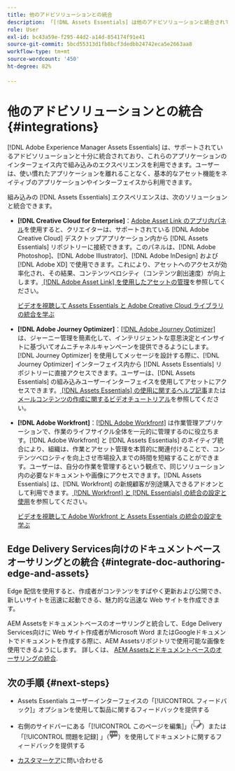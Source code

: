 ```yaml
---
title: 他のアドビソリューションとの統合
description: 「[!DNL Assets Essentials] は他のアドビソリューションと統合されており、ネイティブアプリケーション内で組み込みのエクスペリエンスを利用できます」。
role: User
exl-id: bc43a59e-f295-44d2-a14d-854174f91e41
source-git-commit: 5bcd55313d1fb8bcf3dedbb24742eca5e2663aa8
workflow-type: tm+mt
source-wordcount: '450'
ht-degree: 82%

---
```


# 他のアドビソリューションとの統合 {#integrations}

[!DNL Adobe Experience Manager Assets Essentials] は、サポートされているアドビソリューションと十分に統合されており、これらのアプリケーションのインターフェイス内で組み込みのエクスペリエンスを利用できます。ユーザーは、使い慣れたアプリケーションを離れることなく、基本的なアセット機能をネイティブのアプリケーションやインターフェイスから利用できます。

組み込みの [!DNL Assets Essentials] エクスペリエンスは、次のソリューションと統合できます。

* **[!DNL Creative Cloud for Enterprise]**：[Adobe Asset Link のアプリ内パネル](https://www.adobe.com/jp/creativecloud/business/enterprise/adobe-asset-link.html)を使用すると、クリエイターは、サポートされている [!DNL Adobe Creative Cloud] デスクトップアプリケーション内から [!DNL Assets Essentials] リポジトリーに接続できます。このパネルは、[!DNL Adobe Photoshop]、[!DNL Adobe Illustrator]、[!DNL Adobe InDesign] および [!DNL Adobe XD] で使用できます。これにより、アセットへのアクセスが効率化され、その結果、コンテンツベロシティ（コンテンツ創出速度）が向上します。[ [!DNL Adobe Asset Link] を使用したアセットの管理](https://helpx.adobe.com/jp/enterprise/using/manage-assets-using-adobe-asset-link.html)を参照してください。

  [ビデオを視聴して Assets Essentials と Adobe Creative Cloud ライブラリの統合を学ぶ](https://experienceleague.adobe.com/docs/experience-manager-learn/assets-essentials/creative-cloud.html?lang=ja)

* **[!DNL Adobe Journey Optimizer]**：[[!DNL Adobe Journey Optimizer]](https://business.adobe.com/jp/products/journey-optimizer/adobe-journey-optimizer.html) は、ジャーニー管理を簡素化して、インテリジェントな意思決定とインサイトに基づいてオムニチャネルキャンペーンを提供できるようにします。[!DNL Journey Optimizer] を使用してメッセージを設計する際に、[!DNL Journey Optimizer] インターフェイス内から [!DNL Assets Essentials] リポジトリーに直接アクセスできます。ユーザーは、[!DNL Assets Essentials] の組み込みユーザーインターフェイスを使用してアセットにアクセスできます。[ [!DNL Assets Essentials] の使用に関するヘルプ記事](https://experienceleague.adobe.com/docs/journey-optimizer/using/create-messages/assets-essentials.html?lang=ja)または[メールコンテンツの作成に関するビデオチュートリアル](https://experienceleague.adobe.com/docs/journey-optimizer-learn/tutorials/create-messages/create-email-content-with-the-message-editor.html?lang=ja)を参照してください。

* **[!DNL Adobe Workfront]**：[[!DNL Adobe Workfront]](https://www.workfront.com/) は作業管理アプリケーションで、作業のライフサイクル全体を一元的に管理するのに役立ちます。[!DNL Adobe Workfront] と [!DNL Assets Essentials] のネイティブ統合により、組織は、作業とアセット管理を本質的に関連付けることで、コンテンツベロシティを向上させ市場投入までの時間を短縮することができます。ユーザーは、自分の作業を管理するという観点で、同じソリューション内の必要なドキュメントや画像にアクセスできます。[!DNL Assets Essentials] は、[!DNL Workfront] の新規顧客が別途購入できるアドオンとして利用できます。[ [!DNL Workfront]  と  [!DNL Essentials]  の統合の設定と使用](https://one.workfront.com/s/document-item?bundleId=the-new-workfront-experience&amp;topicId=Content%2FDocuments%2FAdobe_Workfront_for_Experience_Manager_Assets_Essentials%2F_workfront-for-aem-asset-essentials.htm)を参照してください。

  [ビデオを視聴して Adobe Workfront と Assets Essentials の統合の設定を学ぶ](https://experienceleague.adobe.com/docs/experience-manager-learn/assets-essentials/workfront/configure.html?lang=ja)

## Edge Delivery Services向けのドキュメントベースオーサリングとの統合 {#integrate-doc-authoring-edge-and-assets}

Edge 配信を使用すると、作成者がコンテンツをすばやく更新および公開でき、新しいサイトを迅速に起動できる、魅力的な迅速な Web サイトを作成できます。

AEM Assetsをドキュメントベースのオーサリングと統合して、Edge Delivery Services向けに Web サイト作成者がMicrosoft Word またはGoogleドキュメントでドキュメントを作成する際に、AEM Assetsリポジトリで使用可能な画像を使用できるようにします。 詳しくは、 [AEM Assetsとドキュメントベースのオーサリングの統合](https://experienceleague.adobe.com/docs/experience-manager-cloud-service/content/edge-delivery/using.html#integrate-assets-edge).

## 次の手順 {#next-steps}

* Assets Essentials ユーザーインターフェイスの「[!UICONTROL フィードバック]」オプションを使用して製品に関するフィードバックを提供する

* 右側のサイドバーにある「[!UICONTROL このページを編集]」（![ページを編集](assets/do-not-localize/edit-page.png)）または「[!UICONTROL 問題を記録] 」（![GitHub イシューを作成](assets/do-not-localize/github-issue.png)）を使用してドキュメントに関するフィードバックを提供する

* [カスタマーケア](https://experienceleague.adobe.com/?support-solution=General&amp;lang=ja#support)に問い合わせる

<!-- TBD: Hiding this link till GA. Do not even include the beta mention as discussed with Greg. Beta is done with customers selected by the Accounts team. It is not an open Beta program. At GA, document this.

* **[[!DNL Creative Cloud Libraries]**: This integration will be made available in the future.

* **[[!DNL Adobe Studio]]**: This integration will be made available in the future.
-->
